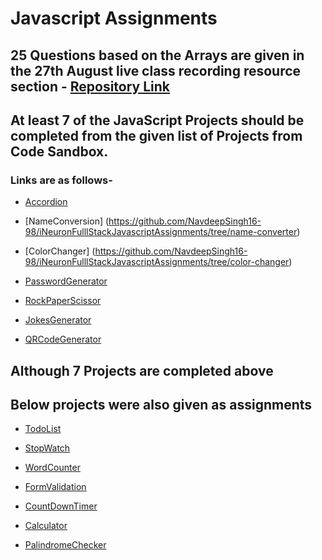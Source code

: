 # Javascript Assignments


## 25 Questions based on the Arrays are given in the 27th August live class recording resource section - [Repository Link](https://github.com/NavdeepSingh16-98/JavascriptArrayQuestions)

## At least 7 of the JavaScript Projects should be completed from the given list of Projects from Code Sandbox.


### Links are as follows-

- [Accordion](https://github.com/NavdeepSingh16-98/iNeuronFulllStackJavascriptAssignments/tree/accordion)

- [NameConversion] (https://github.com/NavdeepSingh16-98/iNeuronFulllStackJavascriptAssignments/tree/name-converter)

- [ColorChanger] (https://github.com/NavdeepSingh16-98/iNeuronFulllStackJavascriptAssignments/tree/color-changer)

- [PasswordGenerator](https://github.com/NavdeepSingh16-98/iNeuronFulllStackJavascriptAssignments/tree/password-generator)

- [RockPaperScissor](https://github.com/NavdeepSingh16-98/iNeuronFulllStackJavascriptAssignments/tree/rock-paper-scissor)

- [JokesGenerator](https://github.com/NavdeepSingh16-98/iNeuronFulllStackJavascriptAssignments/tree/jokes-generator)
 
- [QRCodeGenerator](https://github.com/NavdeepSingh16-98/iNeuronFulllStackJavascriptAssignments/tree/qr-generater)


## Although 7 Projects are completed above

## Below  projects were also given as assignments

- [TodoList](https://github.com/NavdeepSingh16-98/iNeuronFulllStackJavascriptAssignments/tree/todolist)

- [StopWatch](https://github.com/NavdeepSingh16-98/iNeuronFulllStackJavascriptAssignments/tree/stopwatch)

- [WordCounter](https://github.com/NavdeepSingh16-98/iNeuronFulllStackJavascriptAssignments/tree/wordcount)

- [FormValidation](https://github.com/NavdeepSingh16-98/iNeuronFulllStackJavascriptAssignments/tree/form-validation)

- [CountDownTimer](https://github.com/NavdeepSingh16-98/iNeuronFulllStackJavascriptAssignments/tree/countdown)

- [Calculator](https://github.com/NavdeepSingh16-98/iNeuronFulllStackJavascriptAssignments/tree/Calculator)

- [PalindromeChecker](https://github.com/NavdeepSingh16-98/iNeuronFulllStackJavascriptAssignments/tree/palindrome)





